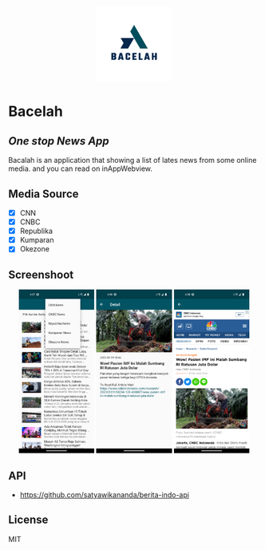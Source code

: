 <div align="center">
<img src="assets\launcher-icon\android\play_store_512.png?raw=true" width=30%>
</div>


# Bacelah
## _One stop News App_

Bacalah is an application that showing a list of lates news from some online media. and you can read on inAppWebview.

## Media Source

- [x] CNN
- [x] CNBC
- [x] Republika
- [x] Kumparan
- [x] Okezone

## Screenshoot
<div align="center">
<img src="/assets/screenshoot/home_page.png?raw=true" width=30%>&nbsp;<img src="/assets/screenshoot/detail_page.png?raw=true" width=30%>&nbsp;<img src="/assets/screenshoot/webview_page.png?raw=true" width=30%>
</div>
 
## API
- https://github.com/satyawikananda/berita-indo-api

## License

MIT